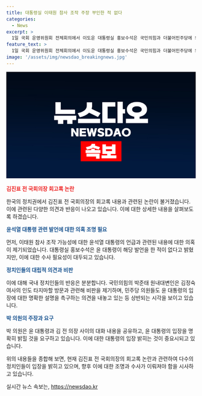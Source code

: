 ```yaml
---
title: 대통령실 이태원 참사 조작 주장 부인한 적 없다
categories:
  - News
excerpt: >
  1일 국회 운영위원회 전체회의에서 이도운 대통령실 홍보수석은 국민의힘과 더불어민주당에 의해 제기된 의혹을 수사하라는 요구에 대해 윤 대통령은 이태원 사건과 관련해 제기된 의혹을 전부 다 수사하라고 말씀하셨다고 답했다. 이는 김진표 전 국회의장의 회고록에 관련된 논란으로, 여야가 입장을 분명히 하며 대립각을 세우고 있다. 국민의힘과 한동훈 후보는 대통령실의 입장을 지지하며, 민주당은 이에 대해 반박하고 있다. 또한, 박찬대 대표 직무대행은 국정 운영과 관련하여 윤 대통령에 대한 입장을 요구하고 있다.
feature_text: >
  1일 국회 운영위원회 전체회의에서 이도운 대통령실 홍보수석은 국민의힘과 더불어민주당에 의해 제기된 의혹을 수사하라는 요구에 대해 윤 대통령은 이태원 사건과 관련해 제기된 의혹을 전부 다 수사하라고 말씀하셨다고 답했다. 이는 김진표 전 국회의장의 회고록에 관련된 논란으로, 여야가 입장을 분명히 하며 대립각을 세우고 있다. 국민의힘과 한동훈 후보는 대통령실의 입장을 지지하며, 민주당은 이에 대해 반박하고 있다. 또한, 박찬대 대표 직무대행은 국정 운영과 관련하여 윤 대통령에 대한 입장을 요구하고 있다.
image: '/assets/img/newsdao_breakingnews.jpg'
---
```


<p><img src="/assets/img/newsdao_breakingnews.jpg" alt="firstkoreanews 속보" /></p>

<p><b><span style="color: #ee2323;">김진표 전 국회의장 회고록 논란</span></b></p>

<p>한국의 정치권에서 김진표 전 국회의장의 회고록 내용과 관련된 논란이 불거졌습니다. 이에 관련된 다양한 의견과 반응이 나오고 있습니다. 이에 대한 상세한 내용을 살펴보도록 하겠습니다.</p>

<p data-ke-size="size16"></p>

<p><b><span style="color: #1a5490;">윤석열 대통령 관련 발언에 대한 의혹 조명 필요</span></b></p>

<p>먼저, 이태원 참사 조작 가능성에 대한 윤석열 대통령의 언급과 관련된 내용에 대한 의혹이 제기되었습니다. 대통령실 홍보수석은 윤 대통령이 해당 발언을 한 적이 없다고 밝혔지만, 이에 대한 수사 필요성이 대두되고 있습니다.</p>

<p data-ke-size="size16"></p>

<p><b><span style="color: #1a5490;">정치인들의 대립적 의견과 비판</span></b></p>

<p>이에 대해 국내 정치인들의 반응은 분분합니다. 국민의힘의 박준태 원내대변인은 김정숙 여사의 인도 타지마할 방문과 관련해 비판을 제기하며, 민주당 의원들도 윤 대통령의 입장에 대한 명확한 설명을 촉구하는 의견을 내놓고 있는 등 상반되는 시각을 보이고 있습니다.</p>

<p data-ke-size="size16"></p>

<p><b><span style="color: #1a5490;">박 의원의 주장과 요구</span></b></p>

<p>박 의원은 윤 대통령과 김 전 의장 사이의 대화 내용을 공유하고, 윤 대통령의 입장을 명확히 밝힐 것을 요구하고 있습니다. 이에 대한 대통령의 입장 밝히는 것이 중요시되고 있습니다.</p>

<p data-ke-size="size16"></p>

<p>위의 내용들을 종합해 보면, 현재 김진표 전 국회의장의 회고록 논란과 관련하여 다수의 정치인들이 입장을 밝히고 있으며, 향후 이에 대한 조명과 수사가 이뤄져야 함을 시사하고 있습니다.</p>
실시간 뉴스 속보는, <a href="https://newsdao.kr" rel="dofollow">https://newsdao.kr</a>


